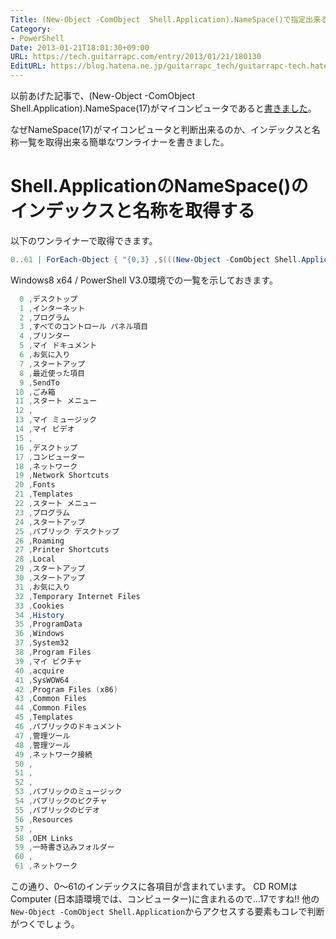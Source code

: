 ```yaml
---
Title: (New-Object -ComObject  Shell.Application).NameSpace()で指定出来るインデックスと名称一覧
Category:
- PowerShell
Date: 2013-01-21T18:01:30+09:00
URL: https://tech.guitarrapc.com/entry/2013/01/21/180130
EditURL: https://blog.hatena.ne.jp/guitarrapc_tech/guitarrapc-tech.hatenablog.com/atom/entry/6802418398340376906
---
```


<!--
Date: 2013-01-21T18:01:30+09:00
URL: https://tech.guitarrapc.com/entry/2013/01/21/180130
-->

以前あげた記事で、(New-Object -ComObject Shell.Application).NameSpace(17)がマイコンピュータであると[書きました](https://tech.guitarrapc.com/entry/2013/01/15/050140)。


なぜNameSpace(17)がマイコンピュータと判断出来るのか、インデックスと名称一覧を取得出来る簡単なワンライナーを書きました。

# Shell.ApplicationのNameSpace()のインデックスと名称を取得する

以下のワンライナーで取得できます。

```ps1
0..61 | ForEach-Object { "{0,3} ,$(((New-Object -ComObject Shell.Application).NameSpace($_)).Title)" -F $_ }
```

Windows8 x64 / PowerShell V3.0環境での一覧を示しておきます。

```ps1
  0 ,デスクトップ
  1 ,インターネット
  2 ,プログラム
  3 ,すべてのコントロール パネル項目
  4 ,プリンター
  5 ,マイ ドキュメント
  6 ,お気に入り
  7 ,スタートアップ
  8 ,最近使った項目
  9 ,SendTo
 10 ,ごみ箱
 11 ,スタート メニュー
 12 ,
 13 ,マイ ミュージック
 14 ,マイ ビデオ
 15 ,
 16 ,デスクトップ
 17 ,コンピューター
 18 ,ネットワーク
 19 ,Network Shortcuts
 20 ,Fonts
 21 ,Templates
 22 ,スタート メニュー
 23 ,プログラム
 24 ,スタートアップ
 25 ,パブリック デスクトップ
 26 ,Roaming
 27 ,Printer Shortcuts
 28 ,Local
 29 ,スタートアップ
 30 ,スタートアップ
 31 ,お気に入り
 32 ,Temporary Internet Files
 33 ,Cookies
 34 ,History
 35 ,ProgramData
 36 ,Windows
 37 ,System32
 38 ,Program Files
 39 ,マイ ピクチャ
 40 ,acquire
 41 ,SysWOW64
 42 ,Program Files (x86)
 43 ,Common Files
 44 ,Common Files
 45 ,Templates
 46 ,パブリックのドキュメント
 47 ,管理ツール
 48 ,管理ツール
 49 ,ネットワーク接続
 50 ,
 51 ,
 52 ,
 53 ,パブリックのミュージック
 54 ,パブリックのピクチャ
 55 ,パブリックのビデオ
 56 ,Resources
 57 ,
 58 ,OEM Links
 59 ,一時書き込みフォルダー
 60 ,
 61 ,ネットワーク
```

この通り、0～61のインデックスに各項目が含まれています。 CD ROMはComputer (日本語環境では、コンピューター)に含まれるので…17ですね!!
他の`New-Object -ComObject Shell.Application`からアクセスする要素もコレで判断がつくでしょう。
